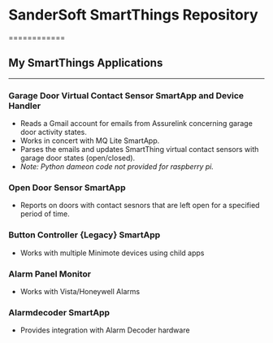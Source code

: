# SanderSoft SmartThings Repository
============
## My SmartThings Applications
------------
### Garage Door Virtual Contact Sensor SmartApp and Device Handler
- Reads a Gmail account for emails from Assurelink concerning garage door activity states.  
- Works in concert with MQ Lite SmartApp. 
- Parses the emails and updates SmartThing virtual contact sensors with garage door states (open/closed).  
- *Note: Python dameon code not provided for raspberry pi.*
### Open Door Sensor SmartApp
- Reports on doors with contact sesnors that are left open for a specified period of time.
### Button Controller {Legacy} SmartApp
- Works with multiple Minimote devices using child apps
### Alarm Panel Monitor
- Works with Vista/Honeywell Alarms
### Alarmdecoder SmartApp
- Provides integration with Alarm Decoder hardware
